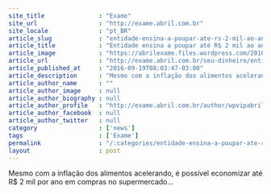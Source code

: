 ```yaml
---
site_title               : "Exame"
site_url                 : "http://exame.abril.com.br"
site_locale              : "pt_BR"
article_slug             : "entidade-ensina-a-poupar-ate-rs-2-mil-ao-ano-no-supermercado"
article_title            : "Entidade ensina a poupar até R$ 2 mil ao ano no supermercado"
article_image            : "https://abrilexame.files.wordpress.com/2016/09/size_960_16_9_supermercado162.jpg?quality=70&strip=all&w=960"
article_url              : "http://exame.abril.com.br/seu-dinheiro/entidade-ensina-a-poupar-ate-r-2-mil-no-ano-no-supermercado/"
article_published_at     : "2016-09-19T08:03:47-03:00"
article_description      : "Mesmo com a inflação dos alimentos acelerando, é possível economizar até R$ 2 mil por ano em compras no supermercado..."
article_author_name      : ""
article_author_image     : null
article_author_biography : null
article_author_profile   : "http://exame.abril.com.br/author/wpvipabril/"
article_author_facebook  : null
article_author_twitter   : null
category                 : ['news']
tags                     : ['Exame']
permalink                : "/:categories/entidade-ensina-a-poupar-ate-rs-2-mil-ao-ano-no-supermercado/"
layout                   : post
---
```


Mesmo com a inflação dos alimentos acelerando, é possível economizar até R$ 2 mil por ano em compras no supermercado...
